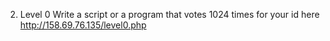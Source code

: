 2. Level 0
Write a script or a program that votes 1024 times for your id here http://158.69.76.135/level0.php
